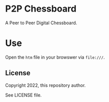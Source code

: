 # P2P Chessboard

A Peer to Peer Digital Chessboard.

# Use
Open the `htm` file in your browswer via `file:///`.

## License
Copyright 2022, this repository author.

See LICENSE file.
